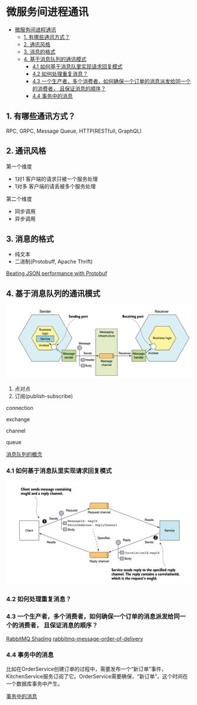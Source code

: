 微服务间进程通讯
============
- [微服务间进程通讯](#微服务间进程通讯)
  - [1. 有哪些通讯方式？](#1-有哪些通讯方式)
  - [2. 通讯风格](#2-通讯风格)
  - [3. 消息的格式](#3-消息的格式)
  - [4. 基于消息队列的通讯模式](#4-基于消息队列的通讯模式)
    - [4.1 如何基于消息队里实现请求回复模式](#41-如何基于消息队里实现请求回复模式)
    - [4.2 如何处理重复消息？](#42-如何处理重复消息)
    - [4.3 一个生产者，多个消费者，如何确保一个订单的消息派发给同一个的消费者， 且保证消息的顺序？](#43-一个生产者多个消费者如何确保一个订单的消息派发给同一个的消费者-且保证消息的顺序)
    - [4.4 事务中的消息](#44-事务中的消息)

## 1. 有哪些通讯方式？

RPC, GRPC, Message Queue, HTTP(RESTfull, GraphQL)


## 2. 通讯风格

第一个维度

* 1对1
  客户端的请求只被一个服务处理
* 1对多
  客户端的请丢被多个服务处理

第二个维度

* 同步调用
* 异步调用

## 3. 消息的格式

* 纯文本
* 二进制(Protobuff, Apache Thrift)
  
[Beating JSON performance with Protobuf](https://auth0.com/blog/beating-json-performance-with-protobuf/)

## 4. 基于消息队列的通讯模式

![基于消息队列的通讯模式](./assets/1627461333618.jpg)


1. 点对点
2. 订阅(publish-subscribe)


connection

exchange 

channel

queue


[消息队列的概念](https://www.rabbitmq.com/tutorials/amqp-concepts.html)

###  4.1 如何基于消息队里实现请求回复模式

![如何基于消息队里实现请求回复模式](./assets/1627461542655.jpg)

### 4.2 如何处理重复消息？

### 4.3 一个生产者，多个消费者，如何确保一个订单的消息派发给同一个的消费者， 且保证消息的顺序？

[RabbitMQ Shading](https://github.com/rabbitmq/rabbitmq-sharding)
[rabbitmq-message-order-of-delivery](https://stackoverflow.com/questions/21363302/rabbitmq-message-order-of-delivery)

### 4.4 事务中的消息

比如在OrderService创建订单的过程中，需要发布一个“新订单”事件， KitchenService服务订阅了它。OrderService需要确保，“新订单”，这个时间在一个数据库事务中产生。

[事务中的消息](./1627516258927.jpg)
